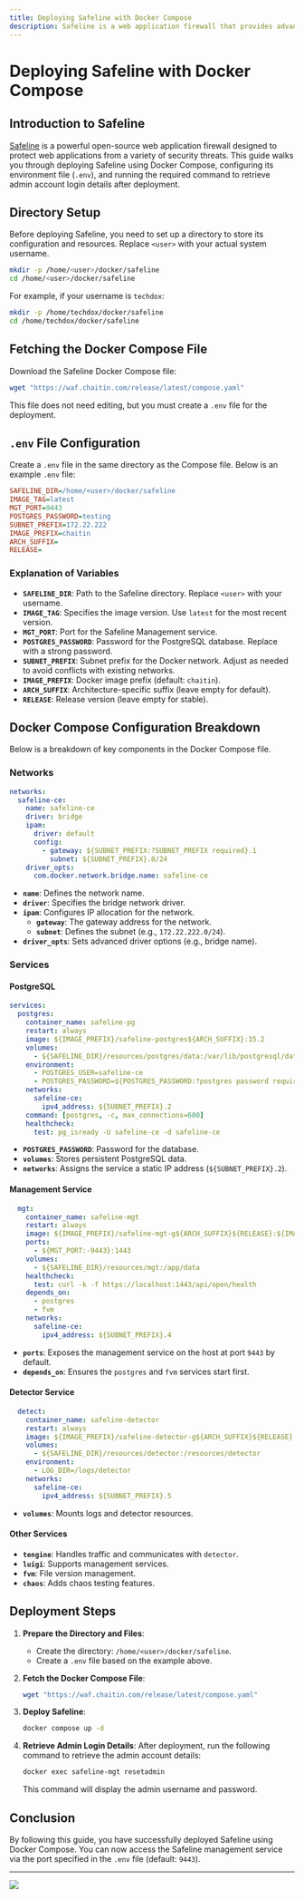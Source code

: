```yaml
---
title: Deploying Safeline with Docker Compose
description: Safeline is a web application firewall that provides advanced protection against web threats. This guide provides steps for deploying Safeline using Docker Compose, setting up the required `.env` file, and breaking down the provided Compose configuration.
---
```


# Deploying Safeline with Docker Compose

## Introduction to Safeline

[Safeline](https://waf.chaitin.com/) is a powerful open-source web application firewall designed to protect web applications from a variety of security threats. This guide walks you through deploying Safeline using Docker Compose, configuring its environment file (`.env`), and running the required command to retrieve admin account login details after deployment.

## Directory Setup

Before deploying Safeline, you need to set up a directory to store its configuration and resources. Replace `<user>` with your actual system username.

```bash
mkdir -p /home/<user>/docker/safeline
cd /home/<user>/docker/safeline
```

For example, if your username is `techdox`:

```bash
mkdir -p /home/techdox/docker/safeline
cd /home/techdox/docker/safeline
```

## Fetching the Docker Compose File

Download the Safeline Docker Compose file:

```bash
wget "https://waf.chaitin.com/release/latest/compose.yaml"
```

This file does not need editing, but you must create a `.env` file for the deployment.

## `.env` File Configuration

Create a `.env` file in the same directory as the Compose file. Below is an example `.env` file:

```ini
SAFELINE_DIR=/home/<user>/docker/safeline
IMAGE_TAG=latest
MGT_PORT=9443
POSTGRES_PASSWORD=testing
SUBNET_PREFIX=172.22.222
IMAGE_PREFIX=chaitin
ARCH_SUFFIX=
RELEASE=
```

### Explanation of Variables

- **`SAFELINE_DIR`**: Path to the Safeline directory. Replace `<user>` with your username.
- **`IMAGE_TAG`**: Specifies the image version. Use `latest` for the most recent version.
- **`MGT_PORT`**: Port for the Safeline Management service.
- **`POSTGRES_PASSWORD`**: Password for the PostgreSQL database. Replace with a strong password.
- **`SUBNET_PREFIX`**: Subnet prefix for the Docker network. Adjust as needed to avoid conflicts with existing networks.
- **`IMAGE_PREFIX`**: Docker image prefix (default: `chaitin`).
- **`ARCH_SUFFIX`**: Architecture-specific suffix (leave empty for default).
- **`RELEASE`**: Release version (leave empty for stable).

## Docker Compose Configuration Breakdown

Below is a breakdown of key components in the Docker Compose file.

### Networks

```yaml
networks:
  safeline-ce:
    name: safeline-ce
    driver: bridge
    ipam:
      driver: default
      config:
        - gateway: ${SUBNET_PREFIX:?SUBNET_PREFIX required}.1
          subnet: ${SUBNET_PREFIX}.0/24
    driver_opts:
      com.docker.network.bridge.name: safeline-ce
```

- **`name`**: Defines the network name.
- **`driver`**: Specifies the bridge network driver.
- **`ipam`**: Configures IP allocation for the network.
  - **`gateway`**: The gateway address for the network.
  - **`subnet`**: Defines the subnet (e.g., `172.22.222.0/24`).
- **`driver_opts`**: Sets advanced driver options (e.g., bridge name).

### Services

#### PostgreSQL

```yaml
services:
  postgres:
    container_name: safeline-pg
    restart: always
    image: ${IMAGE_PREFIX}/safeline-postgres${ARCH_SUFFIX}:15.2
    volumes:
      - ${SAFELINE_DIR}/resources/postgres/data:/var/lib/postgresql/data
    environment:
      - POSTGRES_USER=safeline-ce
      - POSTGRES_PASSWORD=${POSTGRES_PASSWORD:?postgres password required}
    networks:
      safeline-ce:
        ipv4_address: ${SUBNET_PREFIX}.2
    command: [postgres, -c, max_connections=600]
    healthcheck:
      test: pg_isready -U safeline-ce -d safeline-ce
```

- **`POSTGRES_PASSWORD`**: Password for the database.
- **`volumes`**: Stores persistent PostgreSQL data.
- **`networks`**: Assigns the service a static IP address (`${SUBNET_PREFIX}.2`).

#### Management Service

```yaml
  mgt:
    container_name: safeline-mgt
    restart: always
    image: ${IMAGE_PREFIX}/safeline-mgt-g${ARCH_SUFFIX}${RELEASE}:${IMAGE_TAG:?image tag required}
    ports:
      - ${MGT_PORT:-9443}:1443
    volumes:
      - ${SAFELINE_DIR}/resources/mgt:/app/data
    healthcheck:
      test: curl -k -f https://localhost:1443/api/open/health
    depends_on:
      - postgres
      - fvm
    networks:
      safeline-ce:
        ipv4_address: ${SUBNET_PREFIX}.4
```

- **`ports`**: Exposes the management service on the host at port `9443` by default.
- **`depends_on`**: Ensures the `postgres` and `fvm` services start first.

#### Detector Service

```yaml
  detect:
    container_name: safeline-detector
    restart: always
    image: ${IMAGE_PREFIX}/safeline-detector-g${ARCH_SUFFIX}${RELEASE}:${IMAGE_TAG}
    volumes:
      - ${SAFELINE_DIR}/resources/detector:/resources/detector
    environment:
      - LOG_DIR=/logs/detector
    networks:
      safeline-ce:
        ipv4_address: ${SUBNET_PREFIX}.5
```

- **`volumes`**: Mounts logs and detector resources.

#### Other Services

- **`tengine`**: Handles traffic and communicates with `detector`.
- **`luigi`**: Supports management services.
- **`fvm`**: File version management.
- **`chaos`**: Adds chaos testing features.

## Deployment Steps

1. **Prepare the Directory and Files**:
   - Create the directory: `/home/<user>/docker/safeline`.
   - Create a `.env` file based on the example above.

2. **Fetch the Docker Compose File**:
   ```bash
   wget "https://waf.chaitin.com/release/latest/compose.yaml"
   ```

3. **Deploy Safeline**:
   ```bash
   docker compose up -d
   ```

4. **Retrieve Admin Login Details**:
   After deployment, run the following command to retrieve the admin account details:

   ```bash
   docker exec safeline-mgt resetadmin
   ```

   This command will display the admin username and password.

## Conclusion

By following this guide, you have successfully deployed Safeline using Docker Compose. You can now access the Safeline management service via the port specified in the `.env` file (default: `9443`).

---

<a href="https://www.buymeacoffee.com/techdox"><img src="https://img.buymeacoffee.com/button-api/?text=Buy me a cup of tea&emoji=🍵&slug=techdox&button_colour=FFDD00&font_colour=000000&font_family=Cookie&outline_colour=000000&coffee_colour=ffffff" /></a>